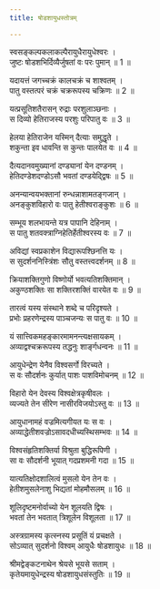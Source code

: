 ```yaml
---
title: षोडशायुधस्तोत्रम्

---
```

स्वसङ्कल्पकलाकल्पैरायुधैरायुधेश्वरः ।  
जुष्टः षोडशभिर्दिव्यैर्जुषतां वः परः पुमान् ॥ 1 ॥

यदायत्तं जगच्चक्रं कालचक्रं च शाश्वतम् ।  
पातु वस्तत्परं चक्रं चक्ररूपस्य चक्रिणः ॥ 2 ॥

यत्प्रसूतिशतैरासन् रुद्राः परशुलाञ्छनाः ।  
स दिव्यो हेतिराजस्य परशुः परिपातु वः ॥ 3 ॥

हेलया हेतिराजेन यस्मिन् दैत्याः समुद्धृते ।  
शकुन्ता इव धावन्ति स कुन्तः पालयेत वः ॥ 4 ॥

दैत्यदानवमुख्यानां दण्ड्यानां येन दण्डनम् ।  
हेतिदण्डेशदण्डोऽसौ भवतां दण्डयेद्द्विषः ॥ 5 ॥

अनन्यान्वयभक्तानां रुन्धन्नाशामतङ्गजान् ।  
अनङ्कुशविहारो वः पातु हेतीश्वराङ्कुशः ॥ 6 ॥

सम्भूय शलभायन्ते यत्र पापानि देहिनाम् ।  
स पातु शतवक्त्राग्निहेतिर्हेतीश्वरस्य वः ॥ 7 ॥

अविद्यां स्वप्रकाशेन विद्यारूपश्छिनत्ति यः ।  
स सुदर्शननिस्त्रिंशः सौतु वस्तत्त्वदर्शनम् ॥ 8 ॥

क्रियाशक्तिगुणो विष्णोर्यो भवत्यतिशक्तिमान् ।  
अकुण्ठशक्तिः सा शक्तिरशक्तिं वारयेत वः ॥ 9 ॥

तारत्वं यस्य संस्थाने शब्दे च परिदृश्यते ।  
प्रभोः प्रहरणेन्द्रस्य पाञ्चजन्यः स पातु वः ॥ 10 ॥

यं सात्त्विकमहङ्कारमामनन्त्यक्षसायकम् ।  
अव्याद्वश्चक्ररूपस्य तद्धनुः शार्ङ्गधन्वनः ॥ 11 ॥

आयुधेन्द्रेण येनैव विश्वसर्गो विरच्यते ।  
स वः सौदर्शनः कुर्यात् पाशः पाशविमोचनम् ॥ 12 ॥

विहारो येन देवस्य विश्वक्षेत्रकृषीवलः ।  
व्यज्यते तेन सीरेण नासीरविजयोऽस्तु वः ॥ 13 ॥

आयुधानामहं वज्रमित्यगीयत यः स वः ।  
अव्याद्धेतीशवज्रोऽसावदधीच्यस्थिसम्भवः ॥ 14 ॥

विश्वसंहृतिशक्तिर्या विश्रुता बुद्धिरूपिणी ।  
सा वः सौदर्शनी भूयात् गदप्रशमनी गदा ॥ 15 ॥

यात्यतिक्षोदशालित्वं मुसलो येन तेन वः ।  
हेतीशमुसलेनाशु भिद्यतां मोहमौसलम् ॥ 16 ॥

शूलिदृष्टमनोर्वाच्यो येन शूलयति द्विषः ।  
भवतां तेन भवतात् त्रिशूलेन विशूलता ॥ 17 ॥

अस्त्रग्रामस्य कृत्स्नस्य प्रसूतिं यं प्रचक्षते ।  
सोऽव्यात् सुदर्शनो विश्वम् आयुधैः षोडशायुधः ॥ 18 ॥

श्रीमद्वेङ्कटनाथेन श्रेयसे भूयसे सताम् ।  
कृतेयमायुधेन्द्रस्य षोडशायुधसंस्तुतिः ॥ 19 ॥